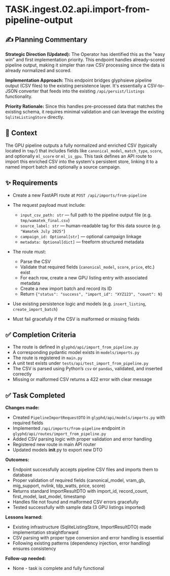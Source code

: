 # TASK.ingest.02.api.import-from-pipeline-output

## ✍️ Planning Commentary

**Strategic Direction (Updated):** The Operator has identified this as the "easy win" and first implementation priority. This endpoint handles already-scored pipeline output, making it simpler than raw CSV processing since the data is already normalized and scored.

**Implementation Approach:** This endpoint bridges glyphsieve pipeline output (CSV files) to the existing persistence layer. It's essentially a CSV-to-JSON converter that feeds into the existing `/api/persist/listings` functionality.

**Priority Rationale:** Since this handles pre-processed data that matches the existing schema, it requires minimal validation and can leverage the existing `SqliteListingStore` directly.

## 🧠 Context

The GPU pipeline outputs a fully normalized and enriched CSV (typically located in `tmp/`) that includes fields like `canonical_model`, `match_type`, `score`, and optionally `ml_score` or `ml_is_gpu`. This task defines an API route to import this enriched CSV into the system's persistent store, linking it to a named import batch and optionally a source campaign.

## ✨ Requirements

- Create a new FastAPI route at `POST /api/imports/from-pipeline`
- The request payload must include:
  - `input_csv_path: str` — full path to the pipeline output file (e.g. `tmp/wamatek_final.csv`)
  - `source_label: str` — human-readable tag for this data source (e.g. `"Wamatek July 2025"`)
  - `campaign_id: Optional[str]` — optional campaign linkage
  - `metadata: Optional[dict]` — freeform structured metadata

- The route must:
  - Parse the CSV
  - Validate that required fields (`canonical_model`, `score`, `price`, etc.) exist
  - For each row, create a new GPU listing entry with associated metadata
  - Create a new import batch and record its ID
  - Return `{"status": "success", "import_id": "XYZ123", "count": N}`

- Use existing persistence logic and models (e.g. `insert_listing`, `create_import_batch`)
- Must fail gracefully if the CSV is malformed or missing fields

## ✅ Completion Criteria

- The route is defined in `glyphd/api/import_from_pipeline.py`
- A corresponding pydantic model exists in `models/imports.py`
- The route is registered in `main.py`
- A unit test exists under `tests/api/test_import_from_pipeline.py`
- The CSV is parsed using Python’s `csv` or `pandas`, validated, and inserted correctly
- Missing or malformed CSV returns a 422 error with clear message

## ✅ Task Completed

**Changes made:**
- Created `PipelineImportRequestDTO` in `glyphd/api/models/imports.py` with required fields
- Implemented `/api/imports/from-pipeline` endpoint in `glyphd/api/routes/import_from_pipeline.py`
- Added CSV parsing logic with proper validation and error handling
- Registered new route in main API router
- Updated models __init__.py to export new DTO

**Outcomes:**
- Endpoint successfully accepts pipeline CSV files and imports them to database
- Proper validation of required fields (canonical_model, vram_gb, mig_support, nvlink, tdp_watts, price, score)
- Returns standard ImportResultDTO with import_id, record_count, first_model, last_model, timestamp
- Handles file not found and malformed CSV errors gracefully
- Tested successfully with sample data (3 GPU listings imported)

**Lessons learned:**
- Existing infrastructure (SqliteListingStore, ImportResultDTO) made implementation straightforward
- CSV parsing with proper type conversion and error handling is essential
- Following existing patterns (dependency injection, error handling) ensures consistency

**Follow-up needed:**
- None - task is complete and fully functional
